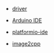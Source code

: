 * [driver](https://m5stack.oss-cn-shenzhen.aliyuncs.com/resource/drivers/CH9102_VCP_MacOS_v1.7.zip)

* [Arduino IDE](https://www.arduino.cc/en/software)
* [platformio-ide](https://marketplace.visualstudio.com/items?itemName=platformio.platformio-ide)

* [image2cpp](https://javl.github.io/image2cpp/)